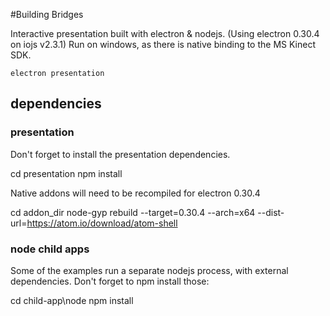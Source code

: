 #Building Bridges

Interactive presentation built with electron & nodejs. (Using electron 0.30.4 on iojs v2.3.1)
Run on windows, as there is native binding to the MS Kinect SDK.

	electron presentation

## dependencies

### presentation

Don't forget to install the presentation dependencies.

  cd presentation
  npm install

Native addons will need to be recompiled for electron 0.30.4

  cd addon_dir
  node-gyp rebuild --target=0.30.4 --arch=x64 --dist-url=https://atom.io/download/atom-shell

### node child apps

Some of the examples run a separate nodejs process, with external dependencies. Don't forget to npm install those:

  cd child-app\node
  npm install

